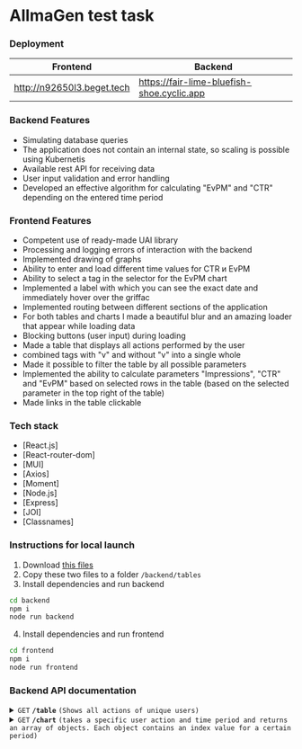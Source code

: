 # AllmaGen test task

### Deployment
| Frontend | Backend |
| ------ | ------ |
| http://n92650l3.beget.tech | https://fair-lime-bluefish-shoe.cyclic.app |

### Backend Features
- Simulating database queries
- The application does not contain an internal state, so scaling is possible using Kubernetis
- Available rest API for receiving data
- User input validation and error handling
- Developed an effective algorithm for calculating "EvPM" and "CTR" depending on the entered time period

### Frontend Features
- Сompetent use of ready-made UAI library
- Processing and logging errors of interaction with the backend
- Implemented drawing of graphs
- Ability to enter and load different time values for CTR и EvPM
- Ability to select a tag in the selector for the EvPM chart
- Implemented a label with which you can see the exact date and immediately hover over the griffac
- Implemented routing between different sections of the application
- For both tables and charts I made a beautiful blur and an amazing loader that appear while loading data
- Blocking buttons (user input) during loading
- Made a table that displays all actions performed by the user
- combined tags with "v" and without "v" into a single whole
- Made it possible to filter the table by all possible parameters
- Implemented the ability to calculate parameters "Impressions", "CTR" and "EvPM" based on selected rows in the table (based on the selected parameter in the top right of the table)
- Made links in the table clickable


### Tech stack

- [React.js]
- [React-router-dom]
- [MUI]
- [Axios]
- [Moment]
- [Node.js]
- [Express]
- [JOI]
- [Classnames]


### Instructions for local launch

1. Download [this files](https://drive.google.com/file/d/1gydaF1Ab9lIeFVxQEHi-3RGF-eRAgdLX/view)
2. Copy these two files to a folder ``/backend/tables``
3. Install dependencies and run backend
```sh
cd backend
npm i
node run backend
```
4. Install dependencies and run frontend
```sh
cd frontend
npm i
node run frontend
```

### Backend API documentation

<details>
  <summary><code>GET</code> <code><b>/table</b></code> <code>(Shows all actions of unique users)</code></summary>

##### Parameters

> None

##### Responses

> | http code     | content-type                      | response                                                            |
> |---------------|-----------------------------------|---------------------------------------------------------------------|
> | `200`         | `application/json`      | JSON                                                         |
> | `404`         | `application/json`                | `{"code":"404","message":"Error message"}`                            |


</details>


<details>
  <summary><code>GET</code> <code><b>/chart</b></code> <code>(takes a specific user action and time period and returns an array of objects. Each object contains an index value for a certain period)</code></summary>

##### Query parameters

> | name   |  type      | data type      | description                                                  |
> |--------|------------|----------------|--------------------------------------------------------------|
> | `minutes` |  required  | string, number         | time step within which the index will be calculated                  |
> | `event` |  required  | 'content', 'registration', 'fclick', 'lead', 'signup', 'misc'        | Сustom event for which the index will be calculatedidendifier                  |

##### Responses

> | http code     | content-type                      | response                                                            |
> |---------------|-----------------------------------|---------------------------------------------------------------------|
> | `200`         | `application/json`         | JSON                                                        |
> | `404`         | `application/json`                | `{"code":"404","message":"Error message"}`                            |


</details>
